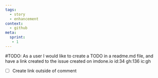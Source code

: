 ```yaml
---
tags:
  - story
  - enhancement
context:
  - github
meta:
  sprint:
   - 1
---
```

#TODO: As a user I would like to create a TODO in a readme.md file, and have a link created to the issue created on imdone.io id:34 gh:136 ic:gh
  - [ ] Create link outside of comment

